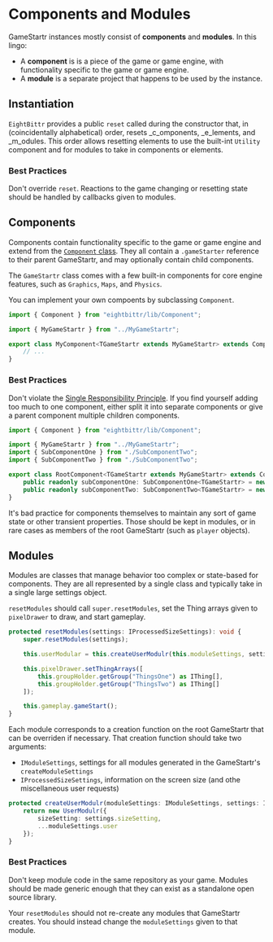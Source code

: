 # Components and Modules

GameStartr instances mostly consist of **components** and **modules**.
In this lingo:
* A **component** is is a piece of the game or game engine, with functionality specific to the game or game engine.
* A **module** is a separate project that happens to be used by the instance.

## Instantiation

`EightBittr` provides a public `reset` called during the constructor that, in (coincidentally alphabetical) order, resets _c_omponents, _e_lements, and _m_odules.
This order allows resetting elements to use the built-int `Utility` component and for modules to take in components or elements.

### Best Practices

Don't override `reset`.
Reactions to the game changing or resetting state should be handled by callbacks given to modules.

## Components

Components contain functionality specific to the game or game engine and extend from the [`Component` class](https://github.com/FullScreenShenanigans/EightBittr/blob/master/src/Component.ts).
They all contain a `.gameStarter` reference to their parent GameStartr, and may optionally contain child components.

The `GameStartr` class comes with a few built-in components for core engine features, such as `Graphics`, `Maps`, and `Physics`.

You can implement your own compoents by subclassing `Component`.

```typescript
import { Component } from "eightbittr/lib/Component";

import { MyGameStartr } from "../MyGameStartr";

export class MyComponent<TGameStartr extends MyGameStartr> extends Component<TGameStartr> {
    // ...
}
```

### Best Practices

Don't violate the [Single Responsibility Principle](https://en.wikipedia.org/wiki/Single_responsibility_principle).
If you find yourself adding too much to one component, either split it into separate components or give a parent component multiple children components.

```typescript
import { Component } from "eightbittr/lib/Component";

import { MyGameStartr } from "../MyGameStartr";
import { SubComponentOne } from "./SubComponentTwo";
import { SubComponentTwo } from "./SubComponentTwo";

export class RootComponent<TGameStartr extends MyGameStartr> extends Component<TGameStartr> {
    public readonly subComponentOne: SubComponentOne<TGameStartr> = new SubComponentOne(this.gameStarter);
    public readonly subComponentTwo: SubComponentTwo<TGameStartr> = new SubComponentTwo(this.gameStarter);
}
```

It's bad practice for components themselves to maintain any sort of game state or other transient properties.
Those should be kept in modules, or in rare cases as members of the root GameStartr (such as `player` objects).

## Modules

Modules are classes that manage behavior too complex or state-based for components.
They are all represented by a single class and typically take in a single large settings object.

`resetModules` should call `super.resetModules`, set the Thing arrays given to `pixelDrawer` to draw, and start gameplay.

```typescript
protected resetModules(settings: IProcessedSizeSettings): void {
    super.resetModules(settings);

    this.userModular = this.createUserModulr(this.moduleSettings, settings);

    this.pixelDrawer.setThingArrays([
        this.groupHolder.getGroup("ThingsOne") as IThing[],
        this.groupHolder.getGroup("ThingsTwo") as IThing[]
    ]);

    this.gameplay.gameStart();
}
```

Each module corresponds to a creation function on the root GameStartr that can be overriden if necessary.
That creation function should take two arguments:
* `IModuleSettings`, settings for all modules generated in the GameStartr's `createModuleSettings`
* `IProcessedSizeSettings`, information on the screen size (and othe miscellaneous user requests)

```typescript
protected createUserModulr(moduleSettings: IModuleSettings, settings: IProcessedSizeSettings): IMenuGraphr {
    return new UserModulr({
        sizeSetting: settings.sizeSetting,
        ...moduleSettings.user
    });
}
```

### Best Practices

Don't keep module code in the same repository as your game.
Modules should be made generic enough that they can exist as a standalone open source library.

Your `resetModules` should not re-create any modules that GameStartr creates.
You should instead change the `moduleSettings` given to that module.
